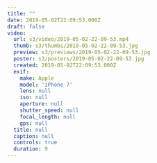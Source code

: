 ```yaml
---
title: ""
date: 2019-05-02T22:09:53.000Z
draft: false
video:
  url: s3/video/2019-05-02-22-09-53.mp4
  thumb: s3/thumbs/2019-05-02-22-09-53.jpg
  preview: s3/previews/2019-05-02-22-09-53.jpg
  poster: s3/posters/2019-05-02-22-09-53.jpg
  created: 2019-05-02T22:09:53.000Z
  exif:
    make: Apple
    model: 'iPhone 7'
    lens: null
    iso: null
    aperture: null
    shutter_speed: null
    focal_length: null
    gps: null
  title: null
  caption: null
  controls: true
  duration: 9
---
```


